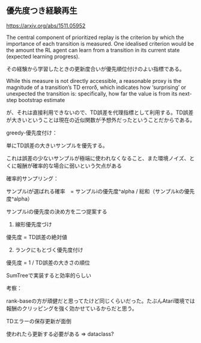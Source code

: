 ## 優先度つき経験再生

https://arxiv.org/abs/1511.05952


The central component of prioritized replay is the criterion by which the importance of each transition is measured. One idealised criterion would be the amount the RL agent can learn from a transition in its current state (expected learning progress).

その経験から学習したときの更新度合いが優先順位付けのよい指標である。

While this measure is not directly accessible, a reasonable proxy is the magnitude of a transition’s TD errorδ, which indicates how ‘surprising’ or unexpected the transition is: specifically, how far the value is from its next-step bootstrap estimate

が、それは直接利用できないので、TD誤差を代理指標として利用する。TD誤差が大きいということは現在の近似関数が予想外だったということだからである。


greedy-優先度付け：

単にTD誤差の大きいサンプルを優先する。

これは誤差の少ないサンプルが極端に使われなくなること、また環境ノイズ、とくに報酬が確率的な場合に弱いという欠点がある


確率的サンプリング：

サンプルiが選ばれる確率　= サンプルiの優先度^alpha / 総和（サンプルkの優先度^alpha）

サンプルiの優先度の決め方を二つ提案する

1. 線形優先度づけ

優先度 = TD誤差の絶対値

2. ランクにもとづく優先度付け

優先度 = 1 / TD誤差の大きさの順位


SumTreeで実装すると効率的らしい


考察：

rank-baseの方が頑健だと思ってたけど同じくらいだった。たぶんAtari環境では報酬のクリッピングを強く効かせているからだと思う。



TDエラーの保存更新が面倒

使われたら更新する必要がある => dataclass?
